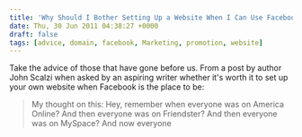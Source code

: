 ```yaml
---
title: 'Why Should I Bother Setting Up a Website When I Can Use Facebook?'
date: Thu, 30 Jun 2011 04:38:27 +0000
draft: false
tags: [advice, domain, facebook, Marketing, promotion, website]
---
```


Take the advice of those that have gone before us. From a post by author John Scalzi when asked by an aspiring writer whether it's worth it to set up your own website when Facebook is the place to be:

> My thought on this: Hey, remember when everyone was on America Online? And then everyone was on Friendster? And then everyone was on MySpace? And now everyone